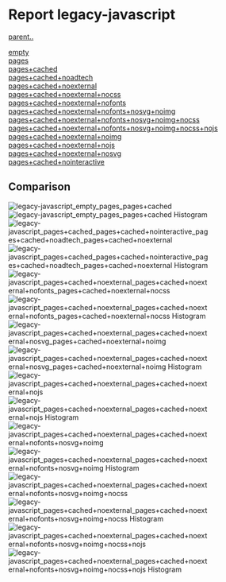 # Report legacy-javascript

[parent..](./..)  

[empty](./empty/)  
[pages](./pages/)  
[pages+cached](./pages+cached/)  
[pages+cached+noadtech](./pages+cached+noadtech/)  
[pages+cached+noexternal](./pages+cached+noexternal/)  
[pages+cached+noexternal+nocss](./pages+cached+noexternal+nocss/)  
[pages+cached+noexternal+nofonts](./pages+cached+noexternal+nofonts/)  
[pages+cached+noexternal+nofonts+nosvg+noimg](./pages+cached+noexternal+nofonts+nosvg+noimg/)  
[pages+cached+noexternal+nofonts+nosvg+noimg+nocss](./pages+cached+noexternal+nofonts+nosvg+noimg+nocss/)  
[pages+cached+noexternal+nofonts+nosvg+noimg+nocss+nojs](./pages+cached+noexternal+nofonts+nosvg+noimg+nocss+nojs/)  
[pages+cached+noexternal+noimg](./pages+cached+noexternal+noimg/)  
[pages+cached+noexternal+nojs](./pages+cached+noexternal+nojs/)  
[pages+cached+noexternal+nosvg](./pages+cached+noexternal+nosvg/)  
[pages+cached+nointeractive](./pages+cached+nointeractive/)  

## Comparison

![legacy-javascript_empty_pages_pages+cached](./legacy-javascript_empty_pages_pages+cached.png)  
![legacy-javascript_empty_pages_pages+cached Histogram](./legacy-javascript_empty_pages_pages+cached+hist.png)  
![legacy-javascript_pages+cached_pages+cached+nointeractive_pages+cached+noadtech_pages+cached+noexternal](./legacy-javascript_pages+cached_pages+cached+nointeractive_pages+cached+noadtech_pages+cached+noexternal.png)  
![legacy-javascript_pages+cached_pages+cached+nointeractive_pages+cached+noadtech_pages+cached+noexternal Histogram](./legacy-javascript_pages+cached_pages+cached+nointeractive_pages+cached+noadtech_pages+cached+noexternal+hist.png)  
![legacy-javascript_pages+cached+noexternal_pages+cached+noexternal+nofonts_pages+cached+noexternal+nocss](./legacy-javascript_pages+cached+noexternal_pages+cached+noexternal+nofonts_pages+cached+noexternal+nocss.png)  
![legacy-javascript_pages+cached+noexternal_pages+cached+noexternal+nofonts_pages+cached+noexternal+nocss Histogram](./legacy-javascript_pages+cached+noexternal_pages+cached+noexternal+nofonts_pages+cached+noexternal+nocss+hist.png)  
![legacy-javascript_pages+cached+noexternal_pages+cached+noexternal+nosvg_pages+cached+noexternal+noimg](./legacy-javascript_pages+cached+noexternal_pages+cached+noexternal+nosvg_pages+cached+noexternal+noimg.png)  
![legacy-javascript_pages+cached+noexternal_pages+cached+noexternal+nosvg_pages+cached+noexternal+noimg Histogram](./legacy-javascript_pages+cached+noexternal_pages+cached+noexternal+nosvg_pages+cached+noexternal+noimg+hist.png)  
![legacy-javascript_pages+cached+noexternal_pages+cached+noexternal+nojs](./legacy-javascript_pages+cached+noexternal_pages+cached+noexternal+nojs.png)  
![legacy-javascript_pages+cached+noexternal_pages+cached+noexternal+nojs Histogram](./legacy-javascript_pages+cached+noexternal_pages+cached+noexternal+nojs+hist.png)  
![legacy-javascript_pages+cached+noexternal_pages+cached+noexternal+nofonts+nosvg+noimg](./legacy-javascript_pages+cached+noexternal_pages+cached+noexternal+nofonts+nosvg+noimg.png)  
![legacy-javascript_pages+cached+noexternal_pages+cached+noexternal+nofonts+nosvg+noimg Histogram](./legacy-javascript_pages+cached+noexternal_pages+cached+noexternal+nofonts+nosvg+noimg+hist.png)  
![legacy-javascript_pages+cached+noexternal_pages+cached+noexternal+nofonts+nosvg+noimg+nocss](./legacy-javascript_pages+cached+noexternal_pages+cached+noexternal+nofonts+nosvg+noimg+nocss.png)  
![legacy-javascript_pages+cached+noexternal_pages+cached+noexternal+nofonts+nosvg+noimg+nocss Histogram](./legacy-javascript_pages+cached+noexternal_pages+cached+noexternal+nofonts+nosvg+noimg+nocss+hist.png)  
![legacy-javascript_pages+cached+noexternal_pages+cached+noexternal+nofonts+nosvg+noimg+nocss+nojs](./legacy-javascript_pages+cached+noexternal_pages+cached+noexternal+nofonts+nosvg+noimg+nocss+nojs.png)  
![legacy-javascript_pages+cached+noexternal_pages+cached+noexternal+nofonts+nosvg+noimg+nocss+nojs Histogram](./legacy-javascript_pages+cached+noexternal_pages+cached+noexternal+nofonts+nosvg+noimg+nocss+nojs+hist.png)  

<style>
  img {
    max-width: 80%;
  }
</style>
      
